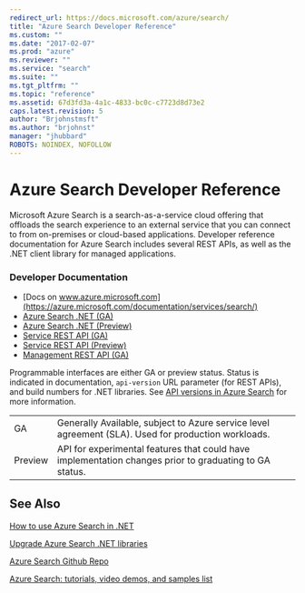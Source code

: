 ```yaml
---
redirect_url: https://docs.microsoft.com/azure/search/
title: "Azure Search Developer Reference"
ms.custom: ""
ms.date: "2017-02-07"
ms.prod: "azure"
ms.reviewer: ""
ms.service: "search"
ms.suite: ""
ms.tgt_pltfrm: ""
ms.topic: "reference"
ms.assetid: 67d3fd3a-4a1c-4833-bc0c-c7723d8d73e2
caps.latest.revision: 5
author: "Brjohnstmsft"
ms.author: "brjohnst"
manager: "jhubbard"
ROBOTS: NOINDEX, NOFOLLOW
---
```

# Azure Search Developer Reference
Microsoft Azure Search is a search-as-a-service cloud offering that offloads the search experience to an external service that you can connect to from on-premises or cloud-based applications. Developer reference documentation for Azure Search includes several REST APIs, as well as the .NET client library for managed applications.

###  Developer Documentation

* [Docs on www.azure.microsoft.com](https://azure.microsoft.com/documentation/services/search/)
* [Azure Search .NET (GA)](https://msdn.microsoft.com/library/azure/dn951165.aspx)
* [Azure Search .NET (Preview)](https://msdn.microsoft.com/library/azure/mt761536(v=azure.103).aspx)
* [Service REST API (GA)](https://msdn.microsoft.com/library/azure/dn798935.aspx)
* [Service REST API (Preview)](https://azure.microsoft.com/documentation/articles/search-api-2015-02-28-preview/)
* [Management REST API (GA)](https://msdn.microsoft.com/library/azure/dn832684.aspx)

Programmable interfaces are either GA or preview status. Status is indicated in documentation, `api-version` URL parameter (for REST APIs), and build numbers for .NET libraries. See [API versions in Azure Search](https://go.microsoft.com/fwlink/?linkid=834796) for more information.

| | |
|-----|-----|
|GA | Generally Available, subject to Azure service level agreement (SLA). Used for production workloads. |
|Preview | API for experimental features that could have implementation changes prior to graduating to GA status.|

## See Also
[How to use Azure Search in .NET](https://azure.microsoft.com/ocumentation/articles/search-howto-dotnet-sdk/)

[Upgrade Azure Search .NET libraries](https://azure.microsoft.com/documentation/articles/search-dotnet-sdk-migration/)

[Azure Search Github Repo](https://github.com/AzureSearch)

[Azure Search: tutorials, video demos, and samples list](https://azure.microsoft.com/documentation/articles/search-video-demo-tutorial-list/)
